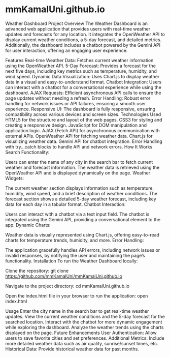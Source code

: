 # mmKamalUni.github.io
Weather Dashboard
Project Overview
The Weather Dashboard is an advanced web application that provides users with real-time weather updates and forecasts for any location. It integrates the OpenWeather API to display current weather conditions, a 5-day forecast, and detailed metrics. Additionally, the dashboard includes a chatbot powered by the Gemini API for user interaction, offering an engaging user experience.

Features
Real-time Weather Data: Fetches current weather information using the OpenWeather API.
5-Day Forecast: Provides a forecast for the next five days, including key metrics such as temperature, humidity, and wind speed.
Dynamic Data Visualization: Uses Chart.js to display weather data in a visual and easy-to-understand format.
Chatbot Integration: Users can interact with a chatbot for a conversational experience while using the dashboard.
AJAX Requests: Efficient asynchronous API calls to ensure the page updates without needing a refresh.
Error Handling: Robust error handling for network issues or API failures, ensuring a smooth user experience.
Responsive UI: The dashboard is fully responsive, ensuring compatibility across various devices and screen sizes.
Technologies Used
HTML5 for the structure and layout of the web pages.
CSS3 for styling and creating a responsive design.
JavaScript for DOM manipulation and application logic.
AJAX (Fetch API) for asynchronous communication with external APIs.
OpenWeather API for fetching weather data.
Chart.js for visualizing weather data.
Gemini API for chatbot integration.
Error Handling with try...catch blocks to handle API and network errors.
How It Works
Search Functionality:

Users can enter the name of any city in the search bar to fetch current weather and forecast information.
The weather data is retrieved using the OpenWeather API and is displayed dynamically on the page.
Weather Widgets:

The current weather section displays information such as temperature, humidity, wind speed, and a brief description of weather conditions.
The forecast section shows a detailed 5-day weather forecast, including key data for each day in a tabular format.
Chatbot Interaction:

Users can interact with a chatbot via a text input field. The chatbot is integrated using the Gemini API, providing a conversational element to the app.
Dynamic Charts:

Weather data is visually represented using Chart.js, offering easy-to-read charts for temperature trends, humidity, and more.
Error Handling:

The application gracefully handles API errors, including network issues or invalid responses, by notifying the user and maintaining the page’s functionality.
Installation
To run the Weather Dashboard locally:

Clone the repository:
git clone https://github.com/mmKamalUni/mmKamalUni.github.io

Navigate to the project directory:
cd mmKamalUni.github.io

Open the index.html file in your browser to run the application:
open index.html

Usage
Enter the city name in the search bar to get real-time weather updates.
View the current weather conditions and the 5-day forecast for the searched location.
Interact with the chatbot for more dynamic engagement while exploring the dashboard.
Analyze the weather trends using the charts displayed on the page.
Future Enhancements
User Authentication: Allow users to save favorite cities and set preferences.
Additional Metrics: Include more detailed weather data such as air quality, sunrise/sunset times, etc.
Historical Data: Provide historical weather data for past months.
